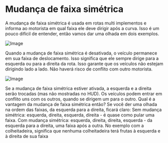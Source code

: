 # Mudança de faixa simétrica


A mudança de faixa simétrica é usada em rotas multi implementos e informa ao motorista em qual faixa ele deve dirigir após a curva.
Isso é um pouco difícil de entender, então vamos dar uma olhada em dois exemplos.


![Image](images/regularchange_0_0_1020_765.png)


Quando a mudança de faixa simétrica é desativada, o veículo permanece em sua faixa de deslocamento.
Isso significa que ele sempre dirige para a esquerda ou para a direita da rota.
Isso garante que os veículos não estejam dirigindo lado a lado.
Não haverá risco de conflito com outro motorista.


![Image](images/symetricchange_0_0_1020_765.png)


Se a mudança de faixa simétrica estiver ativada, a esquerda e a direita serão trocadas (mas não mostradas no HUD).
Os veículos podem entrar em conflito uns com os outros, quando se dirigem um para o outro.
Qual é a vantagem da mudança de faixa simétrica então?
Se você der uma olhada na ordem das faixas, da esquerda para a direita, ficará claro:
Sem mudança simétrica: esquerda, direita, esquerda, direita - é quase como pular uma faixa.
Com mudança simétrica: esquerda, direita, direita, esquerda - da esquerda para a direita, uma faixa após a outra.
No exemplo com a colheitadeira, significa que nenhuma colheitadeira terá frutas à esquerda e à direita de sua faixa


